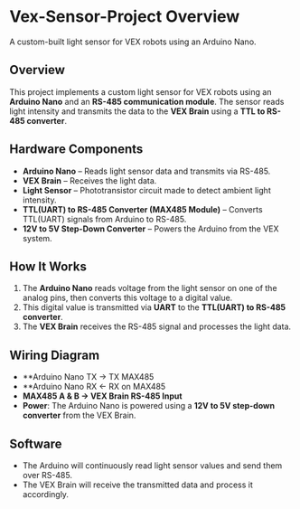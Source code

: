 # Vex-Sensor-Project Overview
A custom-built light sensor for VEX robots using an Arduino Nano.

## Overview
This project implements a custom light sensor for VEX robots using an **Arduino Nano** and an **RS-485 communication module**. The sensor reads light intensity and transmits the data to the **VEX Brain** using a **TTL to RS-485 converter**.

## Hardware Components
- **Arduino Nano** – Reads light sensor data and transmits via RS-485.
- **VEX Brain** – Receives the light data.
- **Light Sensor** – Phototransistor circuit made to detect ambient light intensity.
- **TTL(UART) to RS-485 Converter (MAX485 Module)** – Converts TTL(UART) signals from Arduino to RS-485.
- **12V to 5V Step-Down Converter** – Powers the Arduino from the VEX system.

## How It Works
1. The **Arduino Nano** reads voltage from the light sensor on one of the analog pins, then converts this voltage to a digital value.
2. This digital value is transmitted via **UART** to the **TTL(UART) to RS-485 converter**.
3. The **VEX Brain** receives the RS-485 signal and processes the light data.

## Wiring Diagram
- **Arduino Nano TX → TX MAX485
- **Arduino Nano RX ← RX on MAX485  
- **MAX485 A & B → VEX Brain RS-485 Input**  
- **Power**: The Arduino Nano is powered using a **12V to 5V step-down converter** from the VEX Brain.

## Software
- The Arduino will continuously read light sensor values and send them over RS-485.
- The VEX Brain will receive the transmitted data and process it accordingly.


